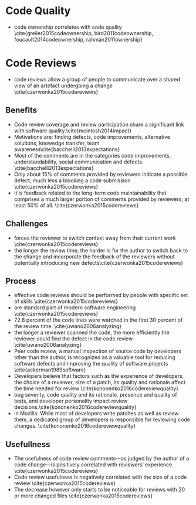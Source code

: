 # Code Quality

- code ownership correlates with code quality \cite{greiler2015codeownership, bird2011codeownership, foucault2014codeownership, rahman2011ownership}

# Code Reviews

- code reviews allow a group of people to communicate over a shared view of an artefact undergoing a change \cite{czerwonka2015codereviews}

## Benefits
- Code review coverage and review participation share a significant link with software quality.\cite{mcintosh2014impact}
- Motivations are: finding defects, code improvements, alternative solutions, knowedge transfer, team awareness\cite{bacchelli2013expectations}
- Most of the comments are in the categories code improvements, understandability, social communication and defects. \cite{bacchelli2013expectations}
- Only about 15% of comments provided by reviewers indicate a possible defect, much less a blocking a code submission \cite{czerwonka2015codereviews}
- it is feedback related to the long-term code maintainability that comprises a much larger portion of comments provided by reviewers; at least 50% of all. \cite{czerwonka2015codereviews}

## Challenges

- forces the reviewer to switch context away from their current work \cite{czerwonka2015codereviews}
- the longer the review time, the harder is for the author to switch back to the change and incorporate the feedback of the reviewers without potentially introducing new defects\cite{czerwonka2015codereviews}

## Process
- effective code reviews should be performed by people with specific set of skills \cite{czerwonka2015codereviews}
- are standard part of modern software engineering \cite{czerwonka2015codereviews}
- 72.8 percent of the code lines were watched in the first 30 percent of the review time. \cite{uwano2006analyzing}
- the longer a reviewer scanned the code, the more efficiently the reviewer could find the defect in the code review \cite{uwano2006analyzing}
- Peer code review, a manual inspection of source code by developers other than the author, is recognized as a valuable tool for reducing software defects and improving the quality of software projects \cite{ackerman1989software}
- Developers believe that factors such as the experience of developers, the choice of a reviewer, size of a patch, its quality and rationale affect the time needed for review \cite{kononenko2016codereviewquality}
- bug severity, code quality and its rationale, presence and quality of tests, and developer personality impact review decisions.\cite{kononenko2016codereviewquality}
- in Mozilla: While most of developers write patches as well as review them, a dedicated group of developers is responsible for reviewing code changes. \cite{kononenko2016codereviewquality}

## Usefullness

- The usefulness of code review comments—as judged by the author of a code change—is positively correlated with reviewers’ experience \cite{czerwonka2015codereviews}
- Code review usefulness is negatively correlated with the size of a code review \cite{czerwonka2015codereviews}
 - The decrease however only starts to be noticeable for reviews with 20 or more changed files \cite{czerwonka2015codereviews}